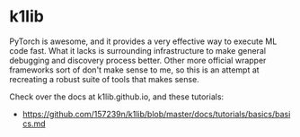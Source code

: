 # k1lib

PyTorch is awesome, and it provides a very effective way to execute ML code fast. What it lacks is surrounding infrastructure to make general debugging and discovery process better. Other more official wrapper frameworks sort of don't make sense to me, so this is an attempt at recreating a robust suite of tools that makes sense.

Check over the docs at k1lib.github.io, and these tutorials:

- https://github.com/157239n/k1lib/blob/master/docs/tutorials/basics/basics.md
